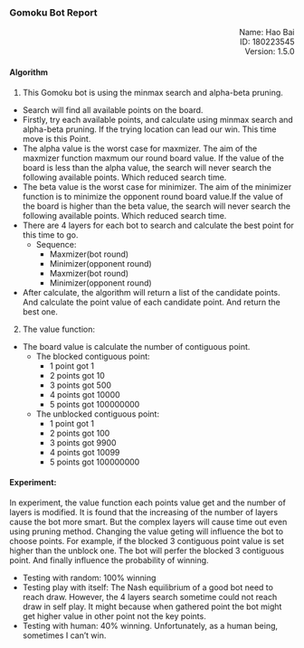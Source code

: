### Gomoku Bot Report

<p align="right">Name: Hao Bai<br/>
ID: 180223545<br/>
Version:  1.5.0
</p>

#### Algorithm
1. This Gomoku bot is using the minmax search and alpha-beta pruning.
 - Search will find all available points on the board.
 - Firstly, try each available points, and calculate using minmax search and alpha-beta pruning. If the trying location can lead our win. This time move is this Point.
 - The alpha value is the worst case for maxmizer. The aim of the maxmizer function maxmum our round board value. If the value of the board is less than the alpha value, the search will never search the following available points. Which reduced search time.
 - The beta value is the worst case for minimizer. The aim of the minimizer function is to minimize the opponent round board value.If the value of the board is higher than the beta value, the search will never search the following available points. Which reduced search time.
 - There are 4 layers for each bot to search and calculate the best point for this time to go.
   - Sequence:
     - Maxmizer(bot round)
     - Minimizer(opponent round)
     - Maxmizer(bot round)
     - Minimizer(opponent round)
 - After calculate, the algorithm will return a list of the candidate points. And calculate the point value of each candidate point. And return the best one.

2. The value function:
 - The board value is calculate the number of contiguous point.
     - The blocked contiguous point:
       - 1 point  got 1
       - 2 points got 10
       - 3 points got 500
       - 4 points got 10000
       - 5 points got 100000000
     - The unblocked contiguous point:
       - 1 point  got 1
       - 2 points got 100
       - 3 points got 9900
       - 4 points got 10099
       - 5 points got 100000000

#### Experiment:
In experiment, the value function each points value get and the number of layers is modified. It is found that the increasing of the number of layers cause the bot more smart. But the complex layers will cause time out even using pruning method. Changing the value geting will influence the bot to choose points. For example, if the blocked 3 contiguous point value is set higher than the unblock one. The bot will perfer the blocked 3 contiguous point. And finally influence the probability of winning.
 - Testing with random: 100% winning
 - Testing play with itself: The Nash equilibrium of a good bot need to reach draw. However, the 4 layers search sometime could not reach draw in self play. It might because when gathered point the bot might get higher value in other point not the key points.
 - Testing with human: 40% winning. Unfortunately, as a human being, sometimes I can’t win.






